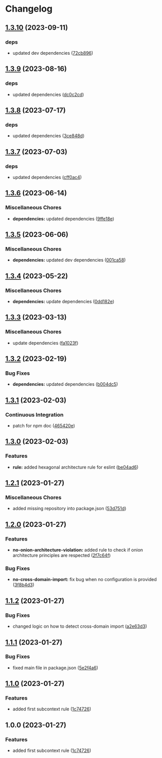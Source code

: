 # Changelog

## [1.3.10](https://github.com/Sefrancois/eslint-plugin/compare/v1.3.9...v1.3.10) (2023-09-11)


### deps

* updated dev dependencies ([72cb896](https://github.com/Sefrancois/eslint-plugin/commit/72cb896d1a718a9a2d516b66b715b4820186ecc9))

## [1.3.9](https://github.com/Sefrancois/eslint-plugin/compare/v1.3.8...v1.3.9) (2023-08-16)


### deps

* updated dependencies ([dc0c2cd](https://github.com/Sefrancois/eslint-plugin/commit/dc0c2cd29cab56a10c56eb6277b60ff363b09cb7))

## [1.3.8](https://github.com/Sefrancois/eslint-plugin/compare/v1.3.7...v1.3.8) (2023-07-17)


### deps

* updated dependencies ([3ce848d](https://github.com/Sefrancois/eslint-plugin/commit/3ce848dd31e099f223928ba7bab2f587f4c273db))

## [1.3.7](https://github.com/Sefrancois/eslint-plugin/compare/v1.3.6...v1.3.7) (2023-07-03)


### deps

* updated dependencies ([cff0ac4](https://github.com/Sefrancois/eslint-plugin/commit/cff0ac4a7eb955fd562442df109b03f17daeec20))

## [1.3.6](https://github.com/Sefrancois/eslint-plugin/compare/v1.3.5...v1.3.6) (2023-06-14)


### Miscellaneous Chores

* **dependencies:** updated dependencies ([9ffe18e](https://github.com/Sefrancois/eslint-plugin/commit/9ffe18ee3889a951d7df2a4beb4276911c778fc4))

## [1.3.5](https://github.com/Sefrancois/eslint-plugin/compare/v1.3.4...v1.3.5) (2023-06-06)


### Miscellaneous Chores

* **dependencies:** updated dev dependencies ([001ca58](https://github.com/Sefrancois/eslint-plugin/commit/001ca58ff2c68ac9d58303453b0461e66b9e0b77))

## [1.3.4](https://github.com/Sefrancois/eslint-plugin/compare/v1.3.3...v1.3.4) (2023-05-22)


### Miscellaneous Chores

* **dependencies:** update dependencies ([0dd182e](https://github.com/Sefrancois/eslint-plugin/commit/0dd182ea8953579cda0703d4d50ccd26535f66c8))

## [1.3.3](https://github.com/Sefrancois/eslint-plugin/compare/v1.3.2...v1.3.3) (2023-03-13)


### Miscellaneous Chores

* update dependencies ([fa1023f](https://github.com/Sefrancois/eslint-plugin/commit/fa1023f48bf3de5b70849382d2d32d34c05f0033))

## [1.3.2](https://github.com/Sefrancois/eslint-plugin/compare/v1.3.1...v1.3.2) (2023-02-19)


### Bug Fixes

* **dependencies:** updated dependencies ([b004dc5](https://github.com/Sefrancois/eslint-plugin/commit/b004dc5db90d3ff14d897a16993d90d39e52820c))

## [1.3.1](https://github.com/Sefrancois/eslint-plugin/compare/v1.3.0...v1.3.1) (2023-02-03)


### Continuous Integration

* patch for npm doc ([465420e](https://github.com/Sefrancois/eslint-plugin/commit/465420e534af2359244ddb989cab996af7ca2dd1))

## [1.3.0](https://github.com/Sefrancois/eslint-plugin/compare/v1.2.1...v1.3.0) (2023-02-03)


### Features

* **rule:** added hexagonal architecture rule for eslint ([be04ad6](https://github.com/Sefrancois/eslint-plugin/commit/be04ad6fd8b623fe90024fadd88710d451926223))

## [1.2.1](https://github.com/Sefrancois/eslint-plugin/compare/v1.2.0...v1.2.1) (2023-01-27)


### Miscellaneous Chores

* added missing repository into package.json ([53d751d](https://github.com/Sefrancois/eslint-plugin/commit/53d751d7a9320281ffb9607a8f6672e81d12ab74))

## [1.2.0](https://github.com/Sefrancois/eslint-plugin/compare/v1.1.2...v1.2.0) (2023-01-27)


### Features

* **no-onion-architecture-violation:** added rule to check if onion architecture principles are respected ([2f7c64f](https://github.com/Sefrancois/eslint-plugin/commit/2f7c64f6bf9cb32a4f6fb72396ed539b08a25f97))


### Bug Fixes

* **no-cross-domain-import:** fix bug when no configuration is provided ([3f8b4d3](https://github.com/Sefrancois/eslint-plugin/commit/3f8b4d38803cbefe144e38189ff1e61be28809ea))

## [1.1.2](https://github.com/Sefrancois/eslint-plugin/compare/v1.1.1...v1.1.2) (2023-01-27)


### Bug Fixes

* changed logic on how to detect cross-domain import ([a2e63d3](https://github.com/Sefrancois/eslint-plugin/commit/a2e63d3ea44e2dd88d56a1c252939de15014d0bb))

## [1.1.1](https://github.com/Sefrancois/eslint-plugin/compare/v1.1.0...v1.1.1) (2023-01-27)


### Bug Fixes

* fixed main file in package.json ([5e2f4a6](https://github.com/Sefrancois/eslint-plugin/commit/5e2f4a655676675662d9b19e76b28c0c0c57afd5))

## [1.1.0](https://github.com/Sefrancois/eslint-plugin/compare/v1.0.0...v1.1.0) (2023-01-27)


### Features

* added first subcontext rule ([1c74726](https://github.com/Sefrancois/eslint-plugin/commit/1c74726829bd77c7461b6a848d927f1c2ea96252))

## 1.0.0 (2023-01-27)


### Features

* added first subcontext rule ([1c74726](https://github.com/Sefrancois/eslint-plugin/commit/1c74726829bd77c7461b6a848d927f1c2ea96252))
